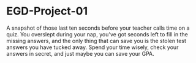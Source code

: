 # EGD-Project-01
A snapshot of those last ten seconds before your teacher calls time on a quiz. You overslept during your nap, you've got seconds left to fill in the missing answers, and the only thing that can save you is the stolen test answers you have tucked away. Spend your time wisely, check your answers in secret, and just maybe you can save your GPA. 
